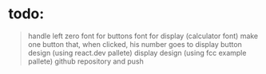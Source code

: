 # todo:
> handle left zero
> font for buttons
> font for display (calculator font)
> make one button that, when clicked, his number goes to display
> button design (using react.dev pallete)
> display design (using fcc example pallete)
> github repository and push